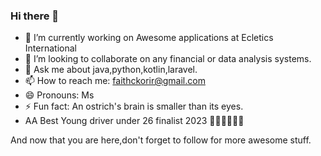 ### Hi there 👋
- 🔭 I’m currently working on  Awesome applications at Ecletics International
- 👯 I’m looking to collaborate on  any financial or data analysis systems.
- 💬 Ask me about java,python,kotlin,laravel.
- 📫 How to reach me: faithckorir@gmail.com
- 😄 Pronouns: Ms
- ⚡ Fun fact: An ostrich's brain is smaller than its eyes.
- AA Best Young driver under 26 finalist 2023 🥳🥳🥳🥳🥳🥳

And now that you are here,don't forget to follow for more awesome stuff.

